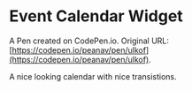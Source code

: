 # Event Calendar Widget

A Pen created on CodePen.io. Original URL: [https://codepen.io/peanav/pen/ulkof](https://codepen.io/peanav/pen/ulkof).

A nice looking calendar with nice transistions. 